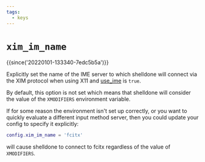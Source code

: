 ```yaml
---
tags:
  - keys
---
```

# `xim_im_name`

{{since('20220101-133340-7edc5b5a')}}

Explicitly set the name of the IME server to which shelldone will connect
via the XIM protocol when using X11 and [use_ime](use_ime.md) is `true`.

By default, this option is not set which means that shelldone will consider
the value of the `XMODIFIERS` environment variable.

If for some reason the environment isn't set up correctly, or you want
to quickly evaluate a different input method server, then you could
update your config to specify it explicitly:

```lua
config.xim_im_name = 'fcitx'
```

will cause shelldone to connect to fcitx regardless of the value of `XMODIFIERS`.

